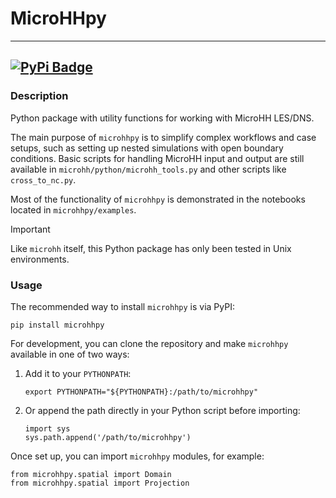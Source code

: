 # MicroHHpy

---
[![PyPi Badge](https://img.shields.io/pypi/v/microhhpy.svg?colorB=blue)](https://pypi.python.org/pypi/microhhpy/)
---

### Description

Python package with utility functions for working with MicroHH LES/DNS.

The main purpose of `microhhpy` is to simplify complex workflows and case setups, such as setting up nested simulations with open boundary conditions. Basic scripts for handling MicroHH input and output are still available in `microhh/python/microhh_tools.py` and other scripts like `cross_to_nc.py`.

Most of the functionality of `microhhpy` is demonstrated in the notebooks located in `microhhpy/examples`.

> [!IMPORTANT]  
> Like `microhh` itself, this Python package has only been tested in Unix environments.

### Usage

The recommended way to install `microhhpy` is via PyPI:

    pip install microhhpy

For development, you can clone the repository and make `microhhpy` available in one of two ways:

1. Add it to your `PYTHONPATH`:

       export PYTHONPATH="${PYTHONPATH}:/path/to/microhhpy"

2. Or append the path directly in your Python script before importing:

       import sys
       sys.path.append('/path/to/microhhpy')

Once set up, you can import `microhhpy` modules, for example:

    from microhhpy.spatial import Domain
    from microhhpy.spatial import Projection
